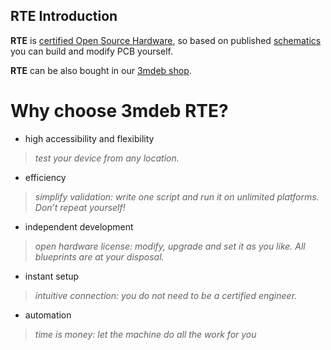 RTE Introduction
----------------

**RTE** is
[certified Open Source Hardware](https://certification.oshwa.org/pl000003.html),
so based on published
[schematics](https://github.com/3mdeb/rte-schematics)
you can build and modify PCB yourself.

**RTE** can be also bought in our [3mdeb shop](https://3mdeb.com/shop/open-source-hardware/open-source-hardware-3mdeb/rte/).

# Why choose 3mdeb RTE?

* high accessibility and flexibility
> *test your device from any location.*

* efficiency
> *simplify validation: write one script and run it on unlimited platforms.
  Don’t repeat yourself!*

* independent development
> *open hardware license: modify, upgrade and set it as you like. All blueprints
  are at your disposal.*

* instant setup
> *intuitive connection: you do not need to be a certified engineer.*

* automation
> *time is money: let the machine do all the work for you*

